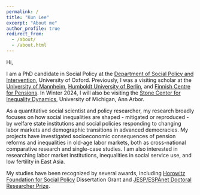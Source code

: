 ```yaml
---
permalink: /
title: "Kun Lee"
excerpt: "About me"
author_profile: true
redirect_from: 
  - /about/
  - /about.html
---
```

Hi,

I am a PhD candidate in Social Policy at the [Department of Social Policy and Intervention](https://www.spi.ox.ac.uk/), University of Oxford. Previously, I was a visiting scholar at the [University of Mannheim](https://www.sowi.uni-mannheim.de/en/ebbinghaus/team/), [Humboldt University of Berlin](https://www.sowi.hu-berlin.de/en/dynamics), and [Finnish Centre for Pensions](https://www.etk.fi/en/). In Winter 2024, I will also be visiting the [Stone Center for Inequality Dynamics](https://www.inequalitydynamics.umich.edu/), University of Michigan, Ann Arbor.

As a quantitative social scientist and policy researcher, my research broadly focuses on how social inequalities are shaped - mitigated or reproduced - by welfare state institutions and social policies responding to changing labor markets and demographic transitions in advanced democracies. My projects have investigated socioeconomic consequences of pension reforms and inequalities in old-age labor markets, both as cross-national comparative research and single-case studies. I am also interested in researching labor market institutions, inequalities in social service use, and low fertility in East Asia.

My studies have been recognized by several awards, including [Horowitz Foundation for Social Policy](https://www.horowitz-foundation.org/copy-of-2022) Dissertation Grant and [JESP/ESPAnet Doctoral Researcher Prize](https://espanet.org/2022/09/30/jesp-espanet-doctoral-researcher-prize-3/).